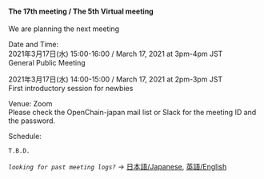 #### The 17th meeting / The 5th Virtual meeting

We are planning the next meeting

Date and Time:  
2021年3月17日(水) 15:00-16:00 /  March 17, 2021 at 3pm-4pm JST  
  General Public Meeting  

2021年3月17日(水) 14:00-15:00 /  March 17, 2021 at 2pm-3pm JST  
  First introductory session for newbies  

Venue: Zoom  
  Please check the OpenChain-japan mail list or Slack for the meeting ID and the password.  
  
Schedule:  
```
T.B.D.
```  

*`looking for past meeting logs?`* → [日本語/Japanese](https://openchain-project.github.io/OpenChain-JWG/meeting-minutes.html), [英語/English](https://openchain-project.github.io/OpenChain-JWG/meeting-minutes_en.html)  
